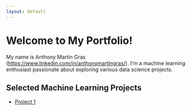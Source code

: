 ```yaml
---
layout: default
---
```


# Welcome to My Portfolio!

My name is Anthony Martín Gras (https://www.linkedin.com/in/anthonymartingras/). I'm a machine learning enthusiast passionate about exploring various data science projects.

## Selected Machine Learning Projects

- [Project 1](https://github.com/tonyg55/portfolioML/healthcare_patient_costs.ipynb)
